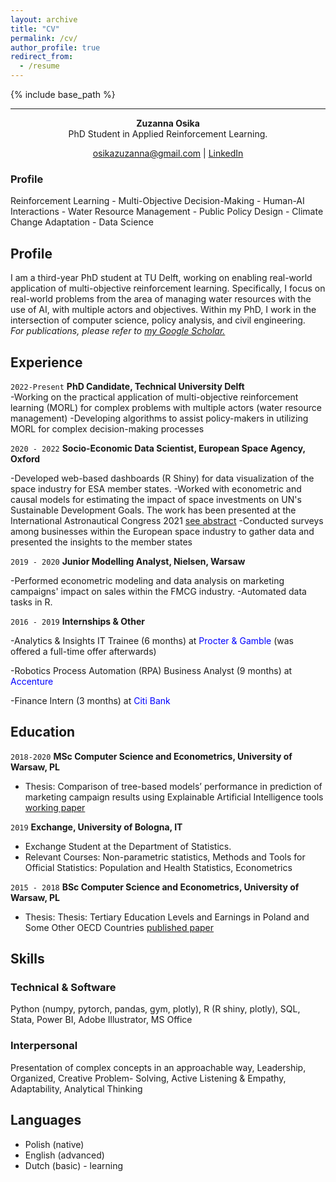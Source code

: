 ```yaml
---
layout: archive
title: "CV"
permalink: /cv/
author_profile: true
redirect_from:
  - /resume
---
```


{% include base_path %}


---


<p align="center">
  <strong>Zuzanna Osika</strong><br>
  PhD Student in Applied Reinforcement Learning.
  
</p>

<div style="text-align: center;">
    <a href="mailto:osikazuzanna@gmail.com">osikazuzanna@gmail.com</a> | 
    <a href="https://linkedin.com/in/zuzanna-osika">LinkedIn</a>
</div>




### Profile

Reinforcement Learning - Multi-Objective Decision-Making - Human-AI Interactions - Water Resource Management - Public Policy Design - Climate Change Adaptation - Data Science

## Profile

I am a third-year PhD student at TU Delft, working on enabling real-world application of multi-objective reinforcement learning. Specifically, I focus on real-world problems from the area of managing water resources with the use of AI, with multiple actors and objectives. Within my PhD, I work in the intersection of computer science, policy analysis, and civil engineering. <br> 
*For publications, please refer to [my Google Scholar.](https://scholar.google.com/citations?user=R2OlncAAAAAJ&hl=en)*



## Experience 

`2022-Present`
__PhD Candidate, Technical University Delft__ <br>
-Working on the practical application of multi-objective reinforcement learning (MORL) for complex problems with multiple actors (water resource management)
-Developing algorithms to assist policy-makers in utilizing MORL for complex decision-making processes

`2020 - 2022`
__Socio-Economic Data Scientist, European Space Agency, Oxford__ <br>


-Developed web-based dashboards (R Shiny) for data visualization of the space industry for ESA member states.
-Worked with econometric and causal models for estimating the impact of space investments on UN's Sustainable Development Goals. The work has been presented at the International Astronautical Congress 2021 [see abstract](https://dl.iafastro.directory/event/IAC-2021/paper/61877/)
-Conducted surveys among businesses within the European space industry to gather data and presented the insights to the member states


`2019 - 2020`
__Junior Modelling Analyst, Nielsen, Warsaw__ <br>

-Performed econometric modeling and data analysis on marketing campaigns' impact on sales within the FMCG industry.
-Automated data tasks in R.


`2016 - 2019`
__Internships & Other__ <br>

-Analytics & Insights IT Trainee (6 months) at <span style="color:blue">Procter & Gamble</span> (was offered a full-time offer afterwards)

-Robotics Process Automation (RPA) Business Analyst (9 months) at <span style="color:blue">Accenture</span>

-Finance Intern (3 months) at <span style="color:blue">Citi Bank</span>

## Education

`2018-2020`
__MSc Computer Science and Econometrics, University of Warsaw, PL__ <br>

- Thesis: Comparison of tree-based models’ performance in prediction of
marketing campaign results using Explainable Artificial Intelligence tools [working paper](https://www.researchgate.net/profile/Marcin-Chlebus/publication/341914621_COMPARISON_OF_TREE-BASED_MODELS_PERFORMANCE_IN_PREDICTION_OF_MARKETING_CAMPAIGN_RESULTS_USING_EXPLAINABLE_ARTIFICIAL_INTELLIGENCE_TOOLS_MARCIN_CHLEBUS_ZUZANNA_OSIKA_UNIVERSITY_OF_WARSAW_FACULTY_OF_ECO/links/5ed95c3492851c9c5e815902/COMPARISON-OF-TREE-BASED-MODELS-PERFORMANCE-IN-PREDICTION-OF-MARKETING-CAMPAIGN-RESULTS-USING-EXPLAINABLE-ARTIFICIAL-INTELLIGENCE-TOOLS-MARCIN-CHLEBUS-ZUZANNA-OSIKA-UNIVERSITY-OF-WARSAW-FACULTY-OF-ECO.pdf)



`2019`
__Exchange, University of Bologna, IT__ <br>

- Exchange Student at the Department of Statistics. 
- Relevant Courses: Non-parametric statistics, Methods and Tools for Official Statistics: Population and Health Statistics, Econometrics


`2015 - 2018`
__BSc Computer Science and Econometrics, University of Warsaw, PL__ <br>

- Thesis: Thesis: Tertiary Education Levels and Earnings in Poland and Some Other OECD Countries [published paper](https://cejsh.icm.edu.pl/cejsh/element/bwmeta1.element.cejsh-5b87fcbd-ad57-46be-a5c4-ef60f7278194)



## Skills

### Technical & Software
Python (numpy, pytorch, pandas, gym, plotly), R (R shiny, plotly), SQL, Stata, Power BI,
Adobe Illustrator, MS Office 

### Interpersonal 
Presentation of complex concepts in an approachable way, Leadership, Organized, Creative Problem-
Solving, Active Listening & Empathy, Adaptability, Analytical Thinking

## Languages

- Polish (native)
- English (advanced)
- Dutch (basic) - learning



